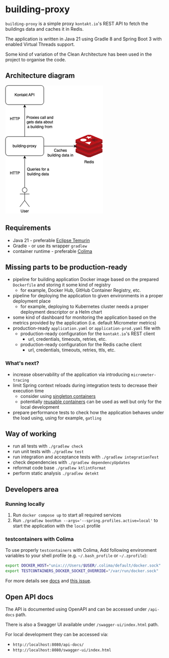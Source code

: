 # building-proxy

`building-proxy` is a simple proxy `kontakt.io`'s REST API to fetch the buildings data and caches it in Redis.

The application is written in Java 21 using Gradle 8 and Spring Boot 3 with enabled Virtual Threads support.

Some kind of variation of the Clean Architecture has been used in the project to organise the code.

## Architecture diagram

![Architecture Diagram](docs/diagrams/architecture.drawio.png)

## Requirements

* Java 21 - preferable [Eclipse Temurin](https://adoptium.net/)
* Gradle - or use its wrapper `gradlew`
* container runtime - preferable [Colima](https://github.com/abiosoft/colima)

## Missing parts to be production-ready

* pipeline for building application Docker image based on the prepared `Dockerfile` and storing it some kind of registry
  * for example, Docker Hub, GitHub Container Registry, etc.
* pipeline for deploying the application to given environments in a proper deployment place
  * for example, deploying to Kubernetes cluster needs a proper deployment descriptor or a Helm chart
* some kind of dashboard for monitoring the application based on the metrics provided by the application (i.e. default Micrometer metrics)
* production-ready `application.yaml` or `application-prod.yaml` file with
  * production-ready configuration for the `kontakt.io`'s REST client
    * url, credentials, timeouts, retries, etc.
  * production-ready configuration for the Redis cache client
    * url, credentials, timeouts, retries, ttls, etc.

### What's next?

* increase observability of the application via introducing `micrometer-tracing`
* limit Spring context reloads during integration tests to decrease their execution time
  * consider using
    [singleton containers](https://java.testcontainers.org/test_framework_integration/manual_lifecycle_control/)
  * potentially [reusable containers](https://java.testcontainers.org/features/reuse/) can be used as well but only
    for the local development
* prepare performance tests to check how the application behaves under the load using, using for example, `gatling`

## Way of working

* run all tests with `./gradlew check`
* run unit tests with `./gradlew test`
* run integration and acceptance tests with `./gradlew integrationTest`
* check dependencies with `./gradlew dependencyUpdates`
* reformat code base `./gradlew ktlintFormat`
* perform static analysis `./gradlew detekt`

## Developers area

### Running locally

1. Run `docker compose up` to start all required services
2. Run `./gradlew bootRun --args='--spring.profiles.active=local'` to start the application with the `local` profile

### testcontainers with Colima

To use properly `testcontainers` with Colima, Add following environment variables to your shell profile (e.g.
`~/.bash_profile` or `~/.zprofile`):

```bash
export DOCKER_HOST="unix:///Users/$USER/.colima/default/docker.sock"
export TESTCONTAINERS_DOCKER_SOCKET_OVERRIDE="/var/run/docker.sock"
```

For more details see [docs](https://java.testcontainers.org/supported_docker_environment/)
and [this issue](https://github.com/testcontainers/testcontainers-java/issues/5034).

## Open API docs

The API is documented using OpenAPI and can be accessed under `/api-docs` path.

There is also a Swagger UI available under `/swagger-ui/index.html` path.

For local development they can be accessed via:

* `http://localhost:8080/api-docs/`
* `http://localhost:8080/swagger-ui/index.html`